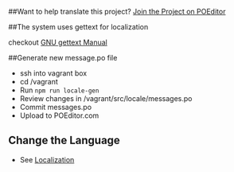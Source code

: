 ##Want to help translate this project?
[Join the Project on POEditor](https://poeditor.com/join/project/RABdnDSqAt)

##The system uses gettext for localization

checkout [GNU gettext Manual](http://www.gnu.org/software/gettext/manual/) 

##Generate new message.po file 

- ssh into vagrant box 
- cd /vagrant
- Run `npm run locale-gen`
- Review changes in /vagrant/src/locale/messages.po 
- Commit messages.po
- Upload to POEditor.com
 
## Change the Language

- See [Localization](../Installation/Localization.md) 

